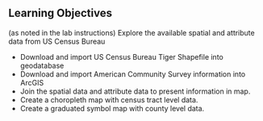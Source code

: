## Learning Objectives 
(as noted in the lab instructions)
Explore the available spatial and attribute data from US Census Bureau 
- Download and import US Census Bureau Tiger Shapefile into geodatabase  
- Download and import American Community Survey information into ArcGIS 
- Join the spatial data and attribute data to present information in map. 
- Create a choropleth map with census tract level data.  
- Create a graduated symbol map with county level data. 
